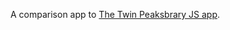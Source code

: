 A comparison app to [The Twin Peaksbrary JS app](https://github.com/meryldakin/twin-peaksbrary-js).
